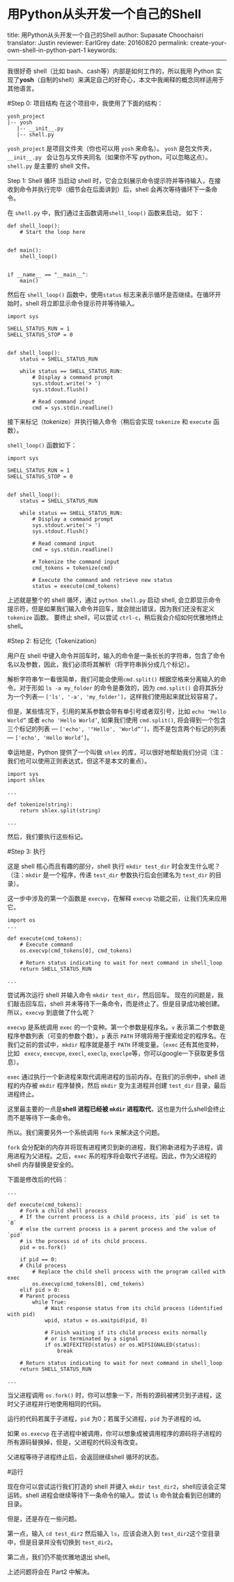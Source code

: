 # 用Python从头开发一个自己的Shell

title: 用Python从头开发一个自己的Shell
author: Supasate Choochaisri
translator: Justin
reviewer: EarlGrey
date: 20160820
permalink: create-your-own-shell-in-python-part-1
keywords: 

***

我很好奇 shell（比如 bash、cash等）内部是如何工作的，所以我用 Python 实现了**yosh**（自制的shell）来满足自己的好奇心，本文中我阐释的概念同样适用于其他语言。

#Step 0: 项目结构
在这个项目中，我使用了下面的结构：
```
yosh_project
|-- yosh
   |-- __init__.py
   |-- shell.py
```
`yosh_project` 是项目文件夹（你也可以用 `yosh` 来命名）。
`yosh` 是包文件夹，`__init__.py ` 会让包与文件夹同名（如果你不写 python，可以忽略这点）。
`shell.py` 是主要的 shell 文件。

Step 1: Shell 循环
当启动 shell 时，它会立刻展示命令提示符并等待输入，在接收到命令并执行完毕（细节会在后面讲到）后，shell 会再次等待循环下一条命令。

在 `shell.py` 中，我们通过主函数调用`shell_loop()` 函数来启动， 如下：
```
def shell_loop():
    # Start the loop here


def main():
    shell_loop()


if __name__ == "__main__":
    main()

```
然后在 `shell_loop()` 函数中，使用`status` 标志来表示循环是否继续。在循环开始时，shell 将立即显示命令提示符并等待输入。
```
import sys

SHELL_STATUS_RUN = 1
SHELL_STATUS_STOP = 0


def shell_loop():
    status = SHELL_STATUS_RUN

    while status == SHELL_STATUS_RUN:
        # Display a command prompt
        sys.stdout.write('> ')
        sys.stdout.flush()

        # Read command input
        cmd = sys.stdin.readline()

```
接下来标记（tokenize）并执行输入命令（稍后会实现 `tokenize` 和 `execute` 函数）。

`shell_loop()` 函数如下：
```
import sys

SHELL_STATUS_RUN = 1
SHELL_STATUS_STOP = 0


def shell_loop():
    status = SHELL_STATUS_RUN

    while status == SHELL_STATUS_RUN:
        # Display a command prompt
        sys.stdout.write('> ')
        sys.stdout.flush()

        # Read command input
        cmd = sys.stdin.readline()

        # Tokenize the command input
        cmd_tokens = tokenize(cmd)

        # Execute the command and retrieve new status
        status = execute(cmd_tokens)

```
上述就是整个的 shell 循环，通过 `python shell.py` 启动 shell, 会立即显示命令提示符，但是如果我们输入命令并回车，就会抛出错误，因为我们还没有定义 `tokenize` 函数。
要终止 shell，可以尝试 `ctrl-c`，稍后我会介绍如何优雅地终止 shell。

#Step 2: 标记化（Tokenization）

用户在 shell 中键入命令并回车时，输入的命令是一条长长的字符串，包含了命令名以及参数，因此，我们必须将其解析（将字符串拆分成几个标记）。  

解析字符串乍一看很简单，我们可能会使用`cmd.split()` 根据空格来分离输入的命令。对于形如 `ls -a my_folder` 的命令是奏效的，因为 `cmd.split()` 会将其拆分为一个列表— `['ls', '-a', 'my_folder’]`，这样我们使用起来就比较容易了。

但是，某些情况下，引用的某系参数会带有单引号或者双引号，比如 `echo "Hello World”` 或者 `echo 'Hello World’`, 如果我们使用 `cmd.split()`, 将会得到一个包含三个标记的列表 — `['echo', '"Hello', 'World”’]`，而不是包含两个标记的列表 — `['echo', 'Hello World’]`。

幸运地是，Python 提供了一个叫做 `shlex` 的库，可以很好地帮助我们分词（注：我们也可以使用正则表达式，但这不是本文的重点）。
```
import sys
import shlex

...

def tokenize(string):
    return shlex.split(string)

...
```
然后，我们要执行这些标记。

#Step 3: 执行

这是 shell 核心而且有趣的部分，shell 执行 `mkdir test_dir` 时会发生什么呢？（注：`mkdir` 是一个程序，传递 `test_dir` 参数执行后会创建名为 `test_dir` 的目录）。

这一步中涉及的第一个函数是 `execvp`，在解释 `execvp` 功能之前，让我们先来应用它。
```
import os
...

def execute(cmd_tokens):
    # Execute command
    os.execvp(cmd_tokens[0], cmd_tokens)

    # Return status indicating to wait for next command in shell_loop
    return SHELL_STATUS_RUN

...
```
尝试再次运行 shell 并输入命令 `mkdir test_dir`，然后回车。
现在的问题是，我们敲击回车后，shell 并未等待下一条命令，而是终止了。但是目录成功被创建。
所以，`execvp` 到底做了什么呢？  

`execvp` 是系统调用 `exec` 的一个变种。第一个参数是程序名。`v` 表示第二个参数是程序参数列表（可变的参数个数）。`p` 表示 `PATH` 环境将用于搜索给定的程序名。在我们之前的尝试中，`mkdir` 程序就是基于 `PATH` 环境变量。（`exec` 还有其他变种，比如 ` execv`, `execvpe`, `execl`, `execlp`, `execlpe`等，你可以google一下获取更多信息）。

`exec` 通过执行一个新进程来取代调用进程的当前内存。在我们的示例中，shell 进程的内存被 `mkdir` 程序替换，然后 `mkdir` 变为主进程并创建 `test_dir` 目录，最后进程终止。

这里最主要的一点是**shell 进程已经被 `mkdir` 进程取代**，这也是为什么shell会终止而不是等待下一条命令。

所以。我们需要另外一个系统调用 `fork` 来解决这个问题。

`fork` 会分配新的内存并将现有进程拷贝到新的进程，我们称新进程为子进程，调用进程为父进程。之后，`exec` 系的程序将会取代子进程。因此，作为父进程的 shell 内存替换是安全的。

下面是修改后的代码：
```
...

def execute(cmd_tokens):
    # Fork a child shell process
    # If the current process is a child process, its `pid` is set to `0`
    # else the current process is a parent process and the value of `pid`
    # is the process id of its child process.
    pid = os.fork()

    if pid == 0:
    # Child process
        # Replace the child shell process with the program called with exec
        os.execvp(cmd_tokens[0], cmd_tokens)
    elif pid > 0:
    # Parent process
        while True:
            # Wait response status from its child process (identified with pid)
            wpid, status = os.waitpid(pid, 0)

            # Finish waiting if its child process exits normally
            # or is terminated by a signal
            if os.WIFEXITED(status) or os.WIFSIGNALED(status):
                break

    # Return status indicating to wait for next command in shell_loop
    return SHELL_STATUS_RUN

...
```

当父进程调用 `os.fork()` 时，你可以想象一下，所有的源码被拷贝到子进程，这时父子进程并行地使用相同的代码。

运行的代码若属于子进程，`pid` 为0；若属于父进程，`pid` 为子进程的 id。  

如果 `os.execvp` 在子进程中被调用，你可以想象成被调用程序的源码将子进程的所有源码替换掉，但是，父进程的代码没有改变。  

父进程等待子进程终止后，会返回继续shell 循环的状态。

#运行

现在你可以尝试运行我们打造的 shell 并键入 `mkdir test_dir2`，shell应该会正常运转。shell 进程会继续等待下一条命令的输入。尝试 `ls` 命令就会看到已创建的目录。

但是，还是存在一些问题。

第一点，输入 `cd test_dir2` 然后输入 `ls`，应该会进入到 `test_dir2`这个空目录中，但是目录并没有切换到 `test_dir2`。

第二点，我们仍不能优雅地退出 shell。

上述问题将会在 Part2 中解决。





